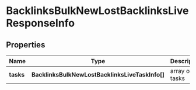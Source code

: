 # BacklinksBulkNewLostBacklinksLiveResponseInfo

## Properties

| Name | Type | Description | Notes |
|------------ | ------------- | ------------- | -------------|
**tasks** | **BacklinksBulkNewLostBacklinksLiveTaskInfo[]** | array of tasks |[optional]|